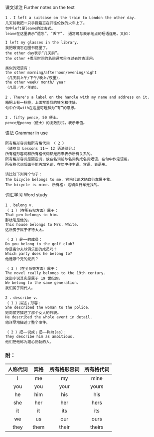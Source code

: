 课文详注 Further notes on the text 
```
1 ．I left a suitcase on the train to London the other day.
几天前我把一只手提箱忘在开往伦敦的火车上了。 
句中left是leave的过去式。
leave在这里表示“遗忘”、“丢下”， 通常可与表示地点的短语连用。又如： 

I left my glasses in the library. 
我把眼镜忘在图书馆里了。 
the other day表示“几天前”。
the other +表示时间的名词通常只与过去时态连用。

类似的短语有：
the other morning/afternoon/evening/night
（几天前上午/下午/晚上/夜里），
the other week/ month/ year
（几周／月／年前）。 

2 ．There's a label on the handle with my name and address on it. 
箱把上有一标签，上面写着我的姓名和住址。 
句中介词with在这里可理解为“有”的意思。 

3 ．fifty pence, 50 便士。 
pence是penny（便士）的复数形式，表示币值。 
```
语法 Grammar in use
```
所有格形容词和所有格代词 （ 2 ） 
（请参见 Lessons 11～ 12 语法部分。） 
所有格形容词和所有格代词都是用来表示所有关系的。
所有格形容词是限定词，放在名词前与名词构成名词短语，在句中作定语用。
所有格代词后面不能再加名词，在句中作主语、宾语、表语用。 

请比较下列两个句子： 
The bicycle belongs to me. 宾格代词这辆自行车属于我。
The bicycle is mine. 所有格: 这辆自行车是我的。   
```
词汇学习 Word study
```
1 ．belong v. 
（ 1 ）（在所有权方面）属于： 
That pen belongs to him. 
那枝笔是他的。 
This house belongs to Mrs. White. 
这所房子属于怀特太太。 

（ 2 ）是⋯⋯的成员： 
Do you belong to the golf club? 
你是高尔夫球俱乐部的成员吗？ 
Which party does he belong to? 
他是哪个党的党员？ 

（ 3 ）（在关系等方面）属于： 
The novel really belongs to the 19th century. 
这部小说其实是属于 19 世纪的。 
We belong to the same generation. 
我们属于同代人。 

2 ．describe v. 
（ 1 ）描述；形容： 
She described the woman to the police. 
她向警方描述了那个女人的外貌。 
He described the whole event in detail. 
他详尽地描述了整个事件。 

（ 2 ）把⋯⋯说成；把⋯⋯称为(as)： 
They describe him as ambitious. 
他们把他称为雄心勃勃的人。 
```
### 附：
| 人称代词 | 宾格 | 所有格形容词 | 所有格代词 |
| :---: | :---: | :---: | :---: |
| I | me | my | mine |
| you | you | your | yours |
| he | him | his | his |
| she | her | her | hers |
| it | it | its | its |
| we | us | our | ours |
| they | them | their | theirs |